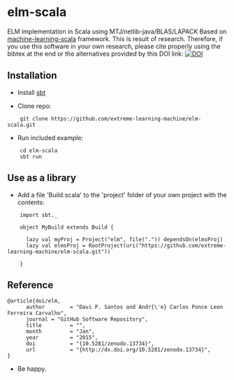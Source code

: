 elm-scala
=========

ELM implementation in Scala using MTJ/netlib-java/BLAS/LAPACK
Based on [machine-learning-scala](https://github.com/machine-learning-scala/mls "mls") framework.
This is result of research.
Therefore, if you use this software in your own research,
please cite properly using the bibtex at the end or the alternatives provided by this DOI link:
[![DOI](https://zenodo.org/badge/doi/10.5281/zenodo.13733.svg)](http://dx.doi.org/10.5281/zenodo.13733)

Installation
------------

* Install [sbt](http://www.scala-sbt.org/release/tutorial/Installing-sbt-on-Linux.html "installing sbt")

* Clone repo:
```
    git clone https://github.com/extreme-learning-machine/elm-scala.git
```

* Run included example:
```
    cd elm-scala
    sbt run
```


Use as a library
----------------

* Add a file 'Build.scala' to the 'project' folder of your own project with the contents:
```
    import sbt._

    object MyBuild extends Build {

      lazy val myProj = Project("elm", file(".")) dependsOn(elmsProj)
      lazy val elmsProj = RootProject(uri("https://github.com/extreme-learning-machine/elm-scala.git"))

    }
```

Reference
---------
```
@article{doi/elm,
      author        = "Davi P. Santos and Andr{\'e} Carlos Ponce Leon Ferreira Carvalho",
      journal = "GitHub Software Repository",
      title         = "",
      month         = "Jan",
      year          = "2015",
      doi           = "{10.5281/zenodo.13734}",
      url           = "{http://dx.doi.org/10.5281/zenodo.13734}",
}
```

* Be happy.
